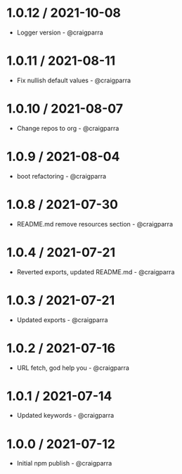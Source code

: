 1.0.12 / 2021-10-08
==================

* Logger version - @craigparra


1.0.11 / 2021-08-11
==================

* Fix nullish default values - @craigparra
  
1.0.10 / 2021-08-07
==================

* Change repos to org - @craigparra
  
1.0.9 / 2021-08-04
==================

* boot refactoring - @craigparra

1.0.8 / 2021-07-30
==================

* README.md remove resources section - @craigparra

1.0.4 / 2021-07-21
==================

* Reverted exports, updated README.md - @craigparra
  
1.0.3 / 2021-07-21
==================

* Updated exports - @craigparra

1.0.2 / 2021-07-16
==================

* URL fetch, god help you - @craigparra

1.0.1 / 2021-07-14
==================

* Updated keywords - @craigparra
  
1.0.0 / 2021-07-12
==================

* Initial npm publish - @craigparra
